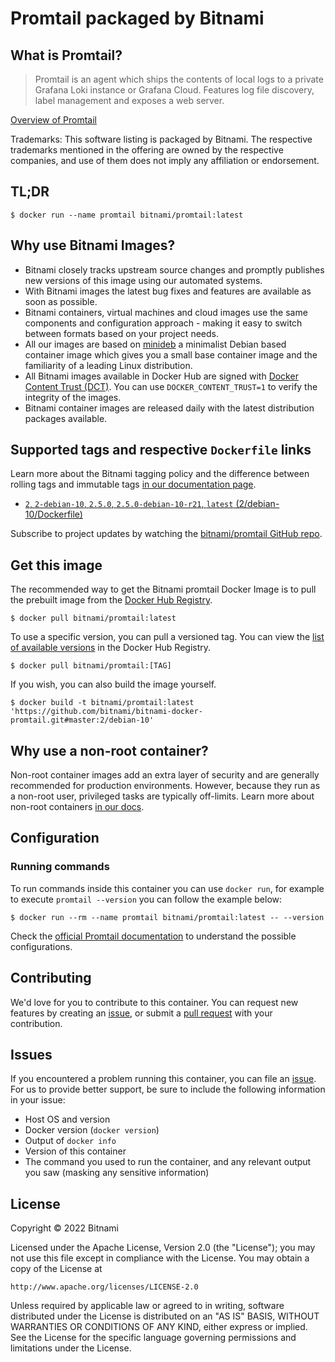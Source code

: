 # Promtail packaged by Bitnami

## What is Promtail?

> Promtail is an agent which ships the contents of local logs to a private Grafana Loki instance or Grafana Cloud. Features log file discovery, label management and exposes a web server.

[Overview of Promtail](https://grafana.com/docs/loki/latest/clients/promtail/)

Trademarks: This software listing is packaged by Bitnami. The respective trademarks mentioned in the offering are owned by the respective companies, and use of them does not imply any affiliation or endorsement.

## TL;DR

```console
$ docker run --name promtail bitnami/promtail:latest
```

## Why use Bitnami Images?

* Bitnami closely tracks upstream source changes and promptly publishes new versions of this image using our automated systems.
* With Bitnami images the latest bug fixes and features are available as soon as possible.
* Bitnami containers, virtual machines and cloud images use the same components and configuration approach - making it easy to switch between formats based on your project needs.
* All our images are based on [minideb](https://github.com/bitnami/minideb) a minimalist Debian based container image which gives you a small base container image and the familiarity of a leading Linux distribution.
* All Bitnami images available in Docker Hub are signed with [Docker Content Trust (DCT)](https://docs.docker.com/engine/security/trust/content_trust/). You can use `DOCKER_CONTENT_TRUST=1` to verify the integrity of the images.
* Bitnami container images are released daily with the latest distribution packages available.

## Supported tags and respective `Dockerfile` links

Learn more about the Bitnami tagging policy and the difference between rolling tags and immutable tags [in our documentation page](https://docs.bitnami.com/tutorials/understand-rolling-tags-containers/).


* [`2`, `2-debian-10`, `2.5.0`, `2.5.0-debian-10-r21`, `latest` (2/debian-10/Dockerfile)](https://github.com/bitnami/bitnami-docker-promtail/blob/2.5.0-debian-10-r21/2/debian-10/Dockerfile)

Subscribe to project updates by watching the [bitnami/promtail GitHub repo](https://github.com/bitnami/bitnami-docker-promtail).

## Get this image

The recommended way to get the Bitnami promtail Docker Image is to pull the prebuilt image from the [Docker Hub Registry](https://hub.docker.com/r/bitnami/promtail).

```console
$ docker pull bitnami/promtail:latest
```

To use a specific version, you can pull a versioned tag. You can view the [list of available versions](https://hub.docker.com/r/bitnami/promtail/tags/) in the Docker Hub Registry.

```console
$ docker pull bitnami/promtail:[TAG]
```

If you wish, you can also build the image yourself.

```console
$ docker build -t bitnami/promtail:latest 'https://github.com/bitnami/bitnami-docker-promtail.git#master:2/debian-10'
```

## Why use a non-root container?

Non-root container images add an extra layer of security and are generally recommended for production environments. However, because they run as a non-root user, privileged tasks are typically off-limits. Learn more about non-root containers [in our docs](https://docs.bitnami.com/tutorials/work-with-non-root-containers/).

## Configuration

### Running commands

To run commands inside this container you can use `docker run`, for example to execute `promtail --version` you can follow the example below:

```console
$ docker run --rm --name promtail bitnami/promtail:latest -- --version
```

Check the [official Promtail documentation](https://grafana.com/docs/loki/latest/clients/promtail/) to understand the possible configurations.

## Contributing

We'd love for you to contribute to this container. You can request new features by creating an [issue](https://github.com/bitnami/bitnami-docker-promtail/issues), or submit a [pull request](https://github.com/bitnami/bitnami-docker-promtail/pulls) with your contribution.

## Issues

If you encountered a problem running this container, you can file an [issue](https://github.com/bitnami/bitnami-docker-promtail/issues/new). For us to provide better support, be sure to include the following information in your issue:

- Host OS and version
- Docker version (`docker version`)
- Output of `docker info`
- Version of this container
- The command you used to run the container, and any relevant output you saw (masking any sensitive information)

## License

Copyright &copy; 2022 Bitnami

Licensed under the Apache License, Version 2.0 (the "License");
you may not use this file except in compliance with the License.
You may obtain a copy of the License at

    http://www.apache.org/licenses/LICENSE-2.0

Unless required by applicable law or agreed to in writing, software
distributed under the License is distributed on an "AS IS" BASIS,
WITHOUT WARRANTIES OR CONDITIONS OF ANY KIND, either express or implied.
See the License for the specific language governing permissions and
limitations under the License.

